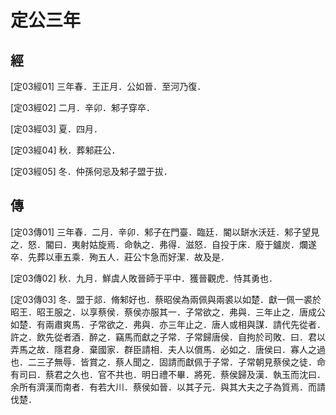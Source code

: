# 定公三年

## 經 <a name="11Ding03Jing"></a>

<a name="11Ding03Jing01">[定03經01]</a> 三年春．王正月．公如晉．至河乃復．

<a name="11Ding03Jing02">[定03經02]</a> 二月．辛卯．邾子穿卒．

<a name="11Ding03Jing03">[定03經03]</a> 夏．四月．

<a name="11Ding03Jing04">[定03經04]</a> 秋．葬邾莊公．

<a name="11Ding03Jing05">[定03經05]</a> 冬．仲孫何忌及邾子盟于拔．

## 傳 <a name="11Ding03Zhuan"></a>

<a name="11Ding03Zhuan01">[定03傳01]</a> 三年春．二月．辛卯．邾子在門臺．臨廷．閽以缾水沃廷．邾子望見之．怒．閽曰．夷射姑旋焉．命執之．弗得．滋怒．自投于床．廢于鑪炭．爛遂卒．先葬以車五乘．殉五人．莊公卞急而好潔．故及是．

<a name="11Ding03Zhuan02">[定03傳02]</a> 秋．九月．鮮虞人敗晉師于平中．獲晉觀虎．恃其勇也．

<a name="11Ding03Zhuan03">[定03傳03]</a> 冬．盟于郯．脩邾好也．蔡昭侯為兩佩與兩裘以如楚．獻一佩一裘於昭王．昭王服之．以享蔡侯．蔡侯亦服其一．子常欲之．弗與．三年止之．唐成公如楚．有兩肅爽馬．子常欲之．弗與．亦三年止之．唐人或相與謀．請代先從者．許之．飲先從者酒．醉之．竊馬而獻之子常．子常歸唐侯．自拘於司敗．曰．君以弄馬之故．隱君身．棄國家．群臣請相．夫人以償馬．必如之．唐侯曰．寡人之過也．二三子無辱．皆賞之．蔡人聞之．固請而獻佩于子常．子常朝見蔡侯之徒．命有司曰．蔡君之久也．官不共也．明日禮不畢．將死．蔡侯歸及漢．執玉而沈曰．余所有濟漢而南者．有若大川．蔡侯如晉．以其子元．與其大夫之子為質焉．而請伐楚．

